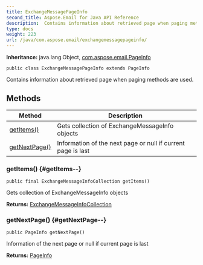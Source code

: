 ```yaml
---
title: ExchangeMessagePageInfo
second_title: Aspose.Email for Java API Reference
description:  Contains information about retrieved page when paging methods are used.
type: docs
weight: 223
url: /java/com.aspose.email/exchangemessagepageinfo/
---
```

**Inheritance:**
java.lang.Object, [com.aspose.email.PageInfo](../../com.aspose.email/pageinfo)
```
public class ExchangeMessagePageInfo extends PageInfo
```

Contains information about retrieved page when paging methods are used.
## Methods

| Method | Description |
| --- | --- |
| [getItems()](#getItems--) | Gets collection of ExchangeMessageInfo objects |
| [getNextPage()](#getNextPage--) | Information of the next page or null if current page is last |
### getItems() {#getItems--}
```
public final ExchangeMessageInfoCollection getItems()
```


Gets collection of ExchangeMessageInfo objects

**Returns:**
[ExchangeMessageInfoCollection](../../com.aspose.email/exchangemessageinfocollection)
### getNextPage() {#getNextPage--}
```
public PageInfo getNextPage()
```


Information of the next page or null if current page is last

**Returns:**
[PageInfo](../../com.aspose.email/pageinfo)
